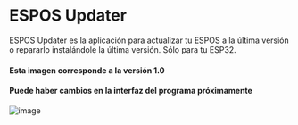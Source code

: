 # ESPOS Updater
ESPOS Updater es la aplicación para actualizar tu ESPOS a la última versión o repararlo instalándole la última versión. Sólo para tu ESP32.

#### Esta imagen corresponde a la versión 1.0
#### Puede haber cambios en la interfaz del programa próximamente
![image](https://github.com/user-attachments/assets/b0f330c2-612f-4c55-bf84-a131fcf93d95)
